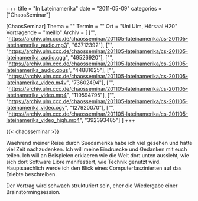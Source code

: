 +++
title = "In Lateinamerika"
date = "2011-05-09"
categories = ["ChaosSeminar"]

[ChaosSeminar]
Thema = ""
Termin = ""
Ort = "Uni Ulm, Hörsaal H20"
Vortragende = "meillo"
Archiv = [
	["", "https://archiv.ulm.ccc.de/chaosseminar/201105-lateinamerika/cs-201105-lateinamerika_audio.mp3", "63712392"],
	["", "https://archiv.ulm.ccc.de/chaosseminar/201105-lateinamerika/cs-201105-lateinamerika_audio.ogg", "49526920"],
	["", "https://archiv.ulm.ccc.de/chaosseminar/201105-lateinamerika/cs-201105-lateinamerika_audio.opus", "44881625"],
	["", "https://archiv.ulm.ccc.de/chaosseminar/201105-lateinamerika/cs-201105-lateinamerika_video.m4v", "73602494"],
	["", "https://archiv.ulm.ccc.de/chaosseminar/201105-lateinamerika/cs-201105-lateinamerika_video.mp4", "119594795"],
	["", "https://archiv.ulm.ccc.de/chaosseminar/201105-lateinamerika/cs-201105-lateinamerika_video.ogv", "127920070"],
	["", "https://archiv.ulm.ccc.de/chaosseminar/201105-lateinamerika/cs-201105-lateinamerika_video_high.mp4", "392393485"]
	]
+++

{{< chaosseminar >}}

Waehrend meiner Reise durch Suedamerika habe ich viel gesehen und hatte viel Zeit nachzudenken. Ich will meine Eindruecke und Gedanken mit euch teilen. Ich will an Beispielen erklaeren wie die Welt dort unten aussieht, wie sich dort Software Libre manifestiert, wie Technik genutzt wird. Hauptsaechlich werde ich den Blick eines Computerfaszinierten auf das Erlebte beschreiben.

Der Vortrag wird schwach strukturiert sein, eher die Wiedergabe einer Brainstormingsession.
